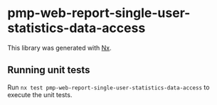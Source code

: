 # pmp-web-report-single-user-statistics-data-access

This library was generated with [Nx](https://nx.dev).

## Running unit tests

Run `nx test pmp-web-report-single-user-statistics-data-access` to execute the unit tests.
